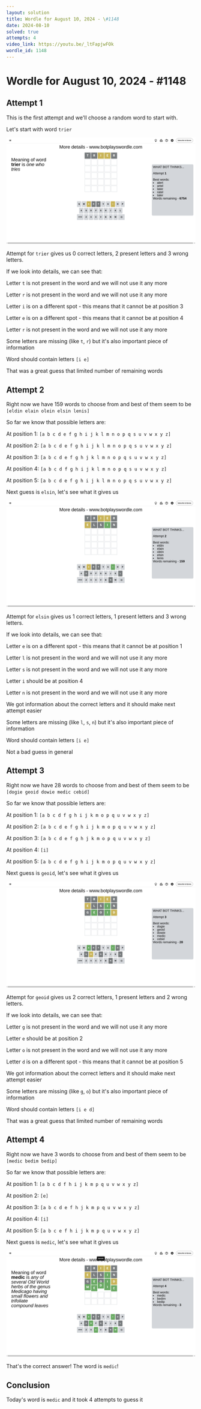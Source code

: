 ```yaml
---
layout: solution
title: Wordle for August 10, 2024 - \#1148
date: 2024-08-10
solved: true
attempts: 4
video_link: https://youtu.be/_ltFapjwFOk
wordle_id: 1148
---
```


# Wordle for August 10, 2024 - \#1148

## Attempt 1

This is the first attempt and we'll choose a random word to start with.

Let's start with word `trier`

![Attempt 1](2024-08-10/attempt-1.png)

Attempt for `trier` gives us 0 correct letters, 2 present letters and 3 wrong letters.

If we look into details, we can see that:

Letter `t` is not present in the word and we will not use it any more

Letter `r` is not present in the word and we will not use it any more

Letter `i` is on a different spot - this means that it cannot be at position 3

Letter `e` is on a different spot - this means that it cannot be at position 4

Letter `r` is not present in the word and we will not use it any more

Some letters are missing (like `t`, `r`) but it's also important piece of information

Word should contain letters `[i e]`

That was a great guess that limited number of remaining words



## Attempt 2

Right now we have 159 words to choose from and best of them seem to be `[eldin elain olein elsin lenis]`

So far we know that possible letters are:

At position 1: `[a b c d e f g h i j k l m n o p q s u v w x y z]`

At position 2: `[a b c d e f g h i j k l m n o p q s u v w x y z]`

At position 3: `[a b c d e f g h j k l m n o p q s u v w x y z]`

At position 4: `[a b c d f g h i j k l m n o p q s u v w x y z]`

At position 5: `[a b c d e f g h i j k l m n o p q s u v w x y z]`

Next guess is `elsin`, let's see what it gives us

![Attempt 2](2024-08-10/attempt-2.png)

Attempt for `elsin` gives us 1 correct letters, 1 present letters and 3 wrong letters.

If we look into details, we can see that:

Letter `e` is on a different spot - this means that it cannot be at position 1

Letter `l` is not present in the word and we will not use it any more

Letter `s` is not present in the word and we will not use it any more

Letter `i` should be at position 4

Letter `n` is not present in the word and we will not use it any more

We got information about the correct letters and it should make next attempt easier

Some letters are missing (like `l`, `s`, `n`) but it's also important piece of information

Word should contain letters `[i e]`

Not a bad guess in general



## Attempt 3

Right now we have 28 words to choose from and best of them seem to be `[dogie geoid dowie medic cebid]`

So far we know that possible letters are:

At position 1: `[a b c d f g h i j k m o p q u v w x y z]`

At position 2: `[a b c d e f g h i j k m o p q u v w x y z]`

At position 3: `[a b c d e f g h j k m o p q u v w x y z]`

At position 4: `[i]`

At position 5: `[a b c d e f g h i j k m o p q u v w x y z]`

Next guess is `geoid`, let's see what it gives us

![Attempt 3](2024-08-10/attempt-3.png)

Attempt for `geoid` gives us 2 correct letters, 1 present letters and 2 wrong letters.

If we look into details, we can see that:

Letter `g` is not present in the word and we will not use it any more

Letter `e` should be at position 2

Letter `o` is not present in the word and we will not use it any more

Letter `d` is on a different spot - this means that it cannot be at position 5

We got information about the correct letters and it should make next attempt easier

Some letters are missing (like `g`, `o`) but it's also important piece of information

Word should contain letters `[i e d]`

That was a great guess that limited number of remaining words



## Attempt 4

Right now we have 3 words to choose from and best of them seem to be `[medic bedim bedip]`

So far we know that possible letters are:

At position 1: `[a b c d f h i j k m p q u v w x y z]`

At position 2: `[e]`

At position 3: `[a b c d e f h j k m p q u v w x y z]`

At position 4: `[i]`

At position 5: `[a b c e f h i j k m p q u v w x y z]`

Next guess is `medic`, let's see what it gives us

![Attempt 4](2024-08-10/attempt-4.png)

That's the correct answer! The word is `medic`!

## Conclusion

Today's word is `medic` and it took 4 attempts to guess it

